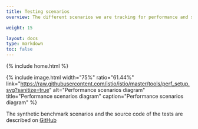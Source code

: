 ```yaml
---
title: Testing scenarios
overview: The different scenarios we are tracking for performance and scalability.

weight: 15

layout: docs
type: markdown
toc: false
---
```

{% include home.html %}

{% include image.html width="75%" ratio="61.44%"
    link="https://raw.githubusercontent.com/istio/istio/master/tools/perf_setup.svg?sanitize=true"
    alt="Performance scenarios diagram"
    title="Performance scenarios diagram"
    caption="Performance scenarios diagram"
    %}

The synthetic benchmark scenarios and the source code of the tests are described
on [GitHub](https://github.com/istio/istio/tree/master/tools#istio-load-testing-user-guide)

<!-- add blueperf and more details -->
